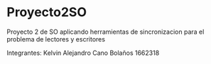 # Proyecto2SO
Proyecto 2 de SO aplicando herramientas de sincronizacion para el problema de lectores y escritores

Integrantes:
Kelvin Alejandro Cano Bolaños   1662318